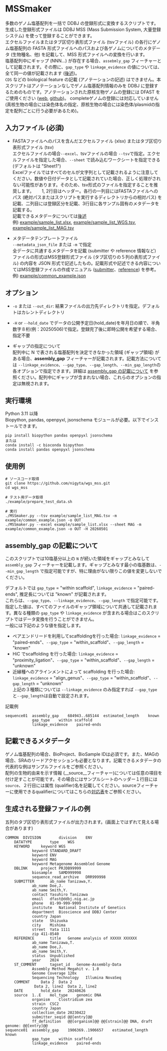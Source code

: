 # MSSmaker
多数のゲノム塩基配列を一括で DDBJ の登録形式に変換するスクリプトです。生成した登録形式ファイルは DDBJ MSS (Mass Submission System, 大量登録システム) を使って登録することができます。  
エクセルファイルまたはタブ区切り表形式ファイル (tsvファイル) の各行にゲノム塩基配列の FASTA 形式ファイルへのパスおよび各ゲノムについてのメタデータ (生物種名、他) を記載して、MSS 形式ファイルへの変換を行います。  
塩基配列中にギャップ (NNN...) が存在する場合、`assebmly_gap` フィーチャーとして記載されます。その際に、`gap_type` や `linkage_evidence` の値については、全て同一の値が記載されます ([後述](#assembly_gap-の記載について))。  
`CDS` などの biological feature の記載 (アノテーションの記述) はできません。本スクリプトはアノテーションなしでゲノム塩基配列情報のみを DDBJ に登録するためのものです。アノテーションされた原核生物ゲノムの登録には DFAST をご使用ください ([web](https://dfast.ddbj.nig.ac.jp), [github](https://github.com/nigyta/dfast_core))。
completeゲノムの登録には対応していません (真核生物の場合には染色体名の指定、原核生物の場合には染色体/plasmidの指定を配列ごとに行う必要があるため)。

## 入力ファイル (必須)
- FASTAファイルへのパスを含んだエクセルファイル (xlsx) またはタブ区切り表形式ファイル (tsv)  
    エクセルファイルの場合`--excel`、tsvファイルの場合 `--tsv`で指定。エクセルファイルを指定した場合、`--sheet` で読み込むワークシートを指定できる (デフォルトは "Sheet1")  
	Excelファイルではすべてのセルが文字列として記載されるように注意してください。数値や日付データとして記載されていた場合、正しく処理がされない可能性があります。そのため、tsv形式のファイルを指定することを推奨します。　　
    1, 2行目はヘッダー。各行の一列目にはFASTAファイルへのパス (絶対パスまたはスクリプトを実行するディレクトリからの相対パス) を記載、二列目には登録区分を記載、3行目に各サンプル固有のメタデータを記載する。  
    記載できるメタデータについては[後述](#記載できるメタデータ)  
    例) [example/sample_list.xlsx](example/sample_list.xlsx), [example/sample_list_WGS.tsv](example/sample_list_WGS.tsv), [example/sample_list_MAG.tsv](example/sample_list_MAG.tsv)  

- メタデータテンプレートファイル  
    `--metadata_json_file` または `-m` で指定  
    全データに共通するメタデータを記載 (submitter や reference 情報など)  
    ファイルの形式はMSS登録形式ファイル (タブ区切りの５列の表形式ファイル) の内容を JSON 形式で記述したもの。記載形式や記述できる内容についてはMSS登録ファイルの作成マニュアル ([submitter](https://www.ddbj.nig.ac.jp/ddbj/file-format.html#submitter)、[reference](https://www.ddbj.nig.ac.jp/ddbj/file-format.html#reference)) を参考。  
    例) [example/common_example.json](example/common_example.json)

## オプション
- `-o` または `--out_dir`: 結果ファイルの出力先ディレクトリを指定。デフォルトはカレントディレクトリ  
- `-H` or `--hold_date` でデータの公開予定日(hold_date)を年月日の順で、半角数字８桁(例：20250506)で指定。登録完了後に即時公開を希望する場合、指定不要  

- ギャップの指定について  
配列中に N で表される塩基配列を決定できなかった領域 (ギャップ領域) がある場合、__assembly_gap__ フィーチャーが記載されます。記載方法については
`--linkage_evidence`、`--gap_type`、`--gap_length`、`--min_gap_length`の各オプションで指定できます。詳細は [assembly_gap の記載について](#assembly_gap-の記載について) を参照ください。配列中にギャップが含まれない場合、これらのオプションの指定は無視されます。  

## 実行環境
Python 3.11 以降  
Biopython, pandas, openpyxl, jsonschema モジュールが必要。以下でインストールできます。
```
pip install biopython pandas openpyxl jsonschema
または
conda install -c bioconda biopython
conda install pandas openpyxl jsonschema
```

## 使用例

```
# ソースコード取得
git clone https://github.com/nigyta/wgs_mss.git
cd wgs_mss

# テスト用データ取得
./example/prepare_test_data.sh

# 実行
./MSSmaker.py --tsv example/sample_list_MAG.tsv -m example/common_example.json -o OUT
./MSSmaker.py --excel example/sample_list.xlsx --sheet MAG -m example/common_example.json -o OUT -H 20260501

```

## assembly_gap の記載について
このスクリプトでは10塩基分以上の `N` が続いた領域をギャップとみなして `assembly_gap` フィーチャーを記載します。ギャップとみなす最小の塩基数は、`--min_gap_length` で指定可能ですが、特に理由がない限りこの値を変更しないでください。  

デフォルトでは `gap_type` = "within scaffold", `linkage_evidence` = "paired-ends", 推定長については "known" が記載されます。  
これらは、`--gap_type`、`--linkage_evidence`、`--gap_length` で指定可能です。  
指定した値は、すべてのファイルのギャップ領域について共通して記載されます。異なる種類の `gap_type` や `linkage_evidence` が含まれる場合はこのスクリプトではデータ変換を行うことができません。  
一般には下記のような値を指定します。
- ペアエンドリードを利用してscaffoldingを行った場合: `linkage_evidence` = "paired-ends"、`--gap_type` = "within_scaffold"、`--gap_length` = "known"  
- HiC でscaffolding を行った場合:  `linkage_evidence` = "proximity_ligation"、`--gap_type` = "within_scaffold"、`--gap_length` = "unknown"  
- 近縁種へのアラインメントによって scaffolding を行った場合:  `linkage_evidence` = "align_genus"、`--gap_type` = "within_scaffold"、`--gap_length` = "unknown"  
上記の３種類については `--linkage_evidence` のみ指定すれば `--gap_type`と`--gap_length`は自動で設定されます。  

記載例

```
sequence01	assembly_gap	684943..685144	estimated_length	known
			gap_type	within scaffold
			linkage_evidence	paired-ends
```

## 記載できるメタデータ
ゲノム塩基配列の場合、BioProject、BioSample IDは必須です。また、MAGの場合、SRAのリードアクセッションも必要となります。記載できるメタデータの代表的な例はサンプルファイルをご参照ください。  
配列の生物的由来を示す情報 (__source__フィーチャー)については任意の項目を付け足すことが可能です。その場合にはサンプルシートのヘッダー１行目には `source`、２行目には属性 (qualifier)名を記載してください。sourceフィーチャーに使用できるqualifierについてはこちらの[対応表](https://docs.google.com/spreadsheets/d/1qosakEKo-y9JjwUO_OFcmGCUfssxhbFAm5NXUAnT3eM/edit?gid=0#gid=0)をご参照ください。　　

## 生成される登録ファイルの例
五列のタブ区切り表形式ファイルが出力されます。(画面上ではずれて見える場合があります)
```
COMMON	DIVISION		division	ENV
	DATATYPE		type	WGS
	KEYWORD		keyword	WGS
			keyword	STANDARD_DRAFT
			keyword	ENV
			keyword	MAG
			keyword	Metagenome Assembled Genome
	DBLINK		project	PRJDB99999
			biosample	SAMD999998
			sequence_read_archive	DRR999998
	SUBMITTER		ab_name	Tanizawa,Y.
			ab_name	Doe,J.
			ab_name	Smith,Y.
			contact	Yasuhiro Tanizawa
			email	dfast@ddbj.nig.ac.jp
			phone	81-99-999-9999
			institute	National Institute of Genetics
			department	Bioscience and DDBJ Center
			country	Japan
			state	Shizuoka
			city	Mishima
			street	Yata 1111
			zip	411-8540
	REFERENCE		title	Genome analysis of XXXXX XXXXXX
			ab_name	Tanizawa,T.
			ab_name	Doe,J.
			ab_name	Smith,Y.
			status	Unpublished
			year	2024
	ST_COMMENT		tagset_id	Genome-Assembly-Data
			Assembly Method	Megahit v. 1.0
			Genome Coverage	120x
			Sequencing Technology	Illumina NovaSeq
	COMMENT		Data 2	Data 2
			 Data 2, line2	Data 2, line2
	DATE		hold_date	20240626
	source	1..E	mol_type	genomic DNA
			organism	Clostridium zea
			strain	CSC2
			country	Japan
			collection_date	20230422
			submitter_seqid	@@[entry]@@
			ff_definition	@@[organism]@@ @@[strain]@@ DNA, draft genome: @@[entry]@@
sequence01	assembly_gap	1906369..1906657	estimated_length	known
			gap_type	within scaffold
			linkage_evidence	paired-ends
```
